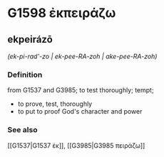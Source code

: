 # G1598 ἐκπειράζω

## ekpeirázō

_(ek-pi-rad'-zo | ek-pee-RA-zoh | ake-pee-RA-zoh)_

### Definition

from G1537 and G3985; to test thoroughly; tempt; 

- to prove, test, thoroughly
- to put to proof God's character and power

### See also

[[G1537|G1537 ἐκ]], [[G3985|G3985 πειράζω]]
